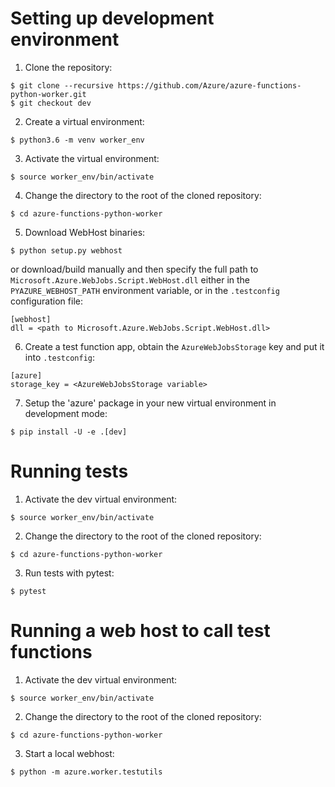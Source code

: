 # Setting up development environment

1. Clone the repository:

```shell
$ git clone --recursive https://github.com/Azure/azure-functions-python-worker.git
$ git checkout dev
```

2. Create a virtual environment:

```shell
$ python3.6 -m venv worker_env
```

3. Activate the virtual environment:

```shell
$ source worker_env/bin/activate
```

4. Change the directory to the root of the cloned repository:

```shell
$ cd azure-functions-python-worker
```

5. Download WebHost binaries:

```shell
$ python setup.py webhost
```

or download/build manually and then specify the full path to
`Microsoft.Azure.WebJobs.Script.WebHost.dll` either in the
`PYAZURE_WEBHOST_PATH` environment variable, or in the `.testconfig`
configuration file:

```
[webhost]
dll = <path to Microsoft.Azure.WebJobs.Script.WebHost.dll>
```

6. Create a test function app, obtain the `AzureWebJobsStorage` key and
put it into `.testconfig`:

```
[azure]
storage_key = <AzureWebJobsStorage variable>
```

7. Setup the 'azure' package in your new virtual environment
   in development mode:

```shell
$ pip install -U -e .[dev]
```


# Running tests

1. Activate the dev virtual environment:

```shell
$ source worker_env/bin/activate
```

2. Change the directory to the root of the cloned repository:

```shell
$ cd azure-functions-python-worker
```

3. Run tests with pytest:

```shell
$ pytest
```


# Running a web host to call test functions

1. Activate the dev virtual environment:

```shell
$ source worker_env/bin/activate
```

2. Change the directory to the root of the cloned repository:

```shell
$ cd azure-functions-python-worker
```

3. Start a local webhost:

```shell
$ python -m azure.worker.testutils
```
